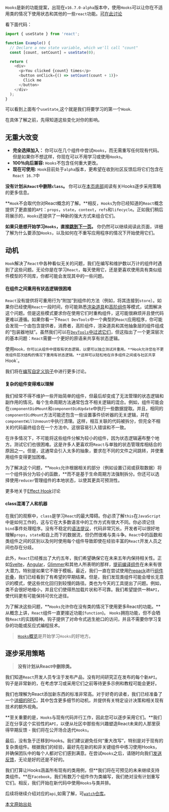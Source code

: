`Hooks`是新的功能提案，出现在`v16.7.0-alpha`版本中，使用`Hooks`可以让你在不适用类的情况下使用状态和其他的一些`react`功能。[可在此讨论](https://github.com/reactjs/rfcs/pull/68)

看下面代码：
```js
import { useState } from 'react';

function Example() {
  // Declare a new state variable, which we'll call "count"
  const [count, setCount] = useState(0);

  return (
    <div>
      <p>You clicked {count} times</p>
      <button onClick={() => setCount(count + 1)}>
        Click me
      </button>
    </div>
  );
}
```
可以看到上面有个`useState`,这个就是我们将要学习的第一个`Hook`.

在具体了解之前，先得知道这些变化对你的影响。

## 无重大改变
- **完全选择加入：** 你可以在几个组件中尝试`Hooks`，而无需重写任何现有代码。但是如果你不想这样，你现在可以不用学习或使用`Hooks`。
- **100％向后兼容:** `Hooks`不包含任何重大更改。
- **现在可使用:** `Hook`目前处于`alpha`版本，更希望在收到社区反馈后将它们包含在`React 16.7`中

**没有计划从`React`中删除`class`。** 你可以在[本页底部](https://reactjs.org/docs/hooks-intro.html#gradual-adoption-strategy)阅读有关Hooks逐步采用策略的更多信息。

**`Hook`不会取代你对React概念的了解。**相反，`Hooks`为你已经知道的`React`概念提供了更直接的`API`：`props`，`state`，`context`，`refs`和`lifecycle`。正如我们稍后将展示的，`Hooks`还提供了一种新的强大方式来组合它们。

**如果只是想开始学习`Hooks`，直接[跳到下一页](https://reactjs.org/docs/hooks-overview.html)。** 你仍然可以继续阅读此页面，详细了解为什么要添加`Hooks`，以及如何在不重写应用程序的情况下开始使用它们。

## 动机
`Hook`解决了`React`中各种看似无关的问题，我们在编写和维护数以万计的组件时遇到了这些问题。无论你是在学习`React`，每天使用它，还是更喜欢使用具有类似组件模型的不同库，你都可能会发现其中的一些问题。

#### 在组件之间重用有状态逻辑很困难
`React`没有提供将可重用行为“附加”到组件的方法（例如，将其连接到`store`）。如果你已经使用`React`一段时间，你可能熟悉[渲染道具](https://reactjs.org/docs/render-props.html)和[高阶组件](https://reactjs.org/docs/higher-order-components.html)等模式，试图解决这个问题。但是这些模式要求你在使用它们时重构组件，这可能很麻烦并且使代码更难以遵循。如果你看一下`React DevTools`中一个典型的`React`应用程序，你可能会发现一个由包含提供者，消费者，高阶组件，渲染道具和其他抽象层的组件组成的“包装器地狱”。虽然我们可以在[`DevTools`中过滤它们](https://github.com/facebook/react-devtools/pull/503)，但这指出了一个更深层次的基本问题：`React`需要一个更好的原语来共享有状态逻辑。

使用`Hook，你可以从组件中提取有状态逻辑，以便可以独立测试并重用。**Hook允许您在不更改组件层次结构的情况下重用有状态逻辑。**这样可以轻松地在许多组件之间或与社区共享`Hook`。

我们将在[编写自定义钩子](https://reactjs.org/docs/hooks-custom.html)中进行更多讨论。

#### 复杂的组件变得难以理解
我们经常不得不维护一些开始简单的组件，但最后却变成了无法管理的状态逻辑和副作用的情况。每个生命周期方法通常包含不相关逻辑的混合。例如，组件可能会在`componentDidMount`和`componentDidUpdate`中执行一些数据提取。并且，相同的`componentDidMount`方法可能还包含一些设置事件侦听器的无关逻辑，并在`componentWillUnmount`中执行清理。这样，相互关联的代码被拆分，但完全不相关的代码最终组合在一个方法中。这很容易引入错误和不一致。

在许多情况下，不可能将这些组件分解为较小的组件，因为状态逻辑遍布整个地方。测试它们也很困难。这是许多人更喜欢将`React`与单独的状态管理库相结合的原因之一。但是，这通常会引入太多的抽象，要求在不同的文件之间跳转，并使重用组件变得更加困难。

为了解决这个问题，**`Hooks`允许根据相关的部分（例如设置订阅或获取数据）将一个组件拆分为较小的函数，**而不是基于生命周期方法强制拆分。你还可以选择使用`reducer`管理组件的本地状态，以使其更具可预测性。

更多地关于[Effect Hook](https://reactjs.org/docs/hooks-effect.html#tip-use-multiple-effects-to-separate-concerns)讨论

#### class混淆了人和机器
在我们的观察中，`class`是学习`React`的最大障碍。你必须了解`this`在`JavaScript`中是如何工作的，这与它在大多数语言中的工作方式有很大不同。你必须记住`bind`事件处理程序。没有不稳定的[语法提议](https://babeljs.io/docs/en/babel-plugin-transform-class-properties/)，代码非常冗长。开发者可以很好地理解`props`，`state`和自上而下的数据流，但仍然很难与类斗争。`React`中的函数和类组件之间的区别以及何时使用每个组件导致即使在经验丰富的`React`开发人员之间也存在分歧。

此外，`React`已经推出了大约五年，我们希望确保它在未来五年内保持相关性。正如[Svelte](https://svelte.technology/)，[Angular](https://angular.io/)，[Glimmer](https://glimmerjs.com/)和其他人所表明的那样，[提前编译组件](https://en.wikipedia.org/wiki/Ahead-of-time_compilation)在未来有很大潜力。特别是如果它不限于模板。最近，我们一直在尝试使用[Prepack](https://prepack.io/)进行[组件折叠](https://github.com/facebook/react/issues/7323)，我们已经看到了有希望的早期结果。但是，我们发现类组件可能会增长无意识的模式，使这些优化回归到较慢的路径。类也为今天的工具提出了问题。例如，类不会很好地缩小，并且它们使得热加载片状和不可靠。我们希望提供一种`API`，使代码更有可能保持可优化途径。

为了解决这些问题，**`Hooks`允许你在没有类的情况下使用更多React的功能。**从概念上讲，`React`组件一直更接近功能(`function`)。 `Hooks`拥抱功能，但不会牺牲`React`的实践精神。钩子提供了对命令式逃生舱口的访问，并且不需要你学习复杂的功能或反应式编程技术。

> [`Hooks`概览](https://reactjs.org/docs/hooks-overview.html)是开始学习`Hooks`的好地方。


## 逐步采用策略
> **没有计划从React中删除类。**

我们知道`React`开发人员专注于发布产品，没有时间研究正在发布的每个新`API`。钩子是非常新的，在考虑学习或采用它们之前等待更多示例和教程可能会更好。

我们也理解为React添加新东西的标准非常高。对于好奇的读者，我们已经准备了一个[详细的RFC](https://github.com/reactjs/rfcs/pull/68)，其中包含更多细节的动机，并提供有关特定设计决策和相关现有技术的额外视角。

**至关重要的是，`Hooks`与现有代码并行工作，因此您可以逐步采用它们。**我们正在分享这个实验性的`API`，以便从社区中那些有兴趣塑造React未来的人那里获得早期反馈 - 我们将在公开场合迭代`Hooks`。

最后，没有急于迁移到Hooks。我们建议避免任何“重大改写”，特别是对于现有的复杂类组件。根据我们的经验，最好先在新的和非关键组件中练习使用Hooks，并确保团队中的每个人都对它们感到满意。在尝试`Hooks`之后，请随时向我们[发送反馈](https://github.com/facebook/react/issues/new)，无论是好的还是不好的。

我们打算让Hooks涵盖所有现有的类用例，但**我们将在可预见的未来继续支持类组件。**在`Facebook`，我们有数万个组件作为类编写，我们绝对没有计划重写它们。相反，我们开始在新代码中使用`Hooks`与类并排。

后续将继续介绍对应的`api`,如需了解，可[`watch`仓库](https://github.com/xiaohesong/TIL/new/master/front-end/react)。

[本文原始出处](https://reactjs.org/docs/hooks-intro.html#classes-confuse-both-people-and-machines)




